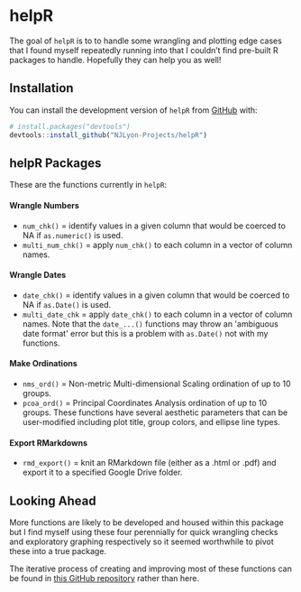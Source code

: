 
<!-- README.md is generated from README.Rmd. Please edit that file -->

# helpR

<!-- badges: start -->
<!-- badges: end -->

The goal of `helpR` is to to handle some wrangling and plotting edge
cases that I found myself repeatedly running into that I couldn’t find
pre-built R packages to handle. Hopefully they can help you as well!

## Installation

You can install the development version of `helpR` from
[GitHub](https://github.com/) with:

``` r
# install.packages("devtools")
devtools::install_github("NJLyon-Projects/helpR")
```

## helpR Packages

These are the functions currently in `helpR`:

#### Wrangle Numbers
- `num_chk()` = identify values in a given column that would be coerced to NA if `as.numeric()` is used.
- `multi_num_chk()` = apply `num_chk()` to each column in a vector of column names.

#### Wrangle Dates
- `date_chk()` = identify values in a given column that would be coerced to NA if `as.Date()` is used.
- `multi_date_chk` = apply `date_chk()` to each column in a vector of column names. Note that the `date_...()` functions may throw an 'ambiguous date format' error but this is a problem with `as.Date()` not with my functions.

#### Make Ordinations
- `nms_ord()` = Non-metric Multi-dimensional Scaling ordination of up to 10 groups.
- `pcoa_ord()` = Principal Coordinates Analysis ordination of up to 10 groups. These functions have several aesthetic parameters that can be user-modified including plot title, group colors, and ellipse line types.

#### Export RMarkdowns
- `rmd_export()` = knit an RMarkdown file (either as a .html or .pdf) and export it to a specified Google Drive folder.

## Looking Ahead

More functions are likely to be developed and housed within this package but I find myself using these four perennially for quick wrangling checks and exploratory graphing respectively so it seemed worthwhile to pivot these into a true package.

The iterative process of creating and improving most of these functions can be found in [this GitHub repository](https://github.com/NJLyon-Projects/lyon_custom-fxns) rather than here.
